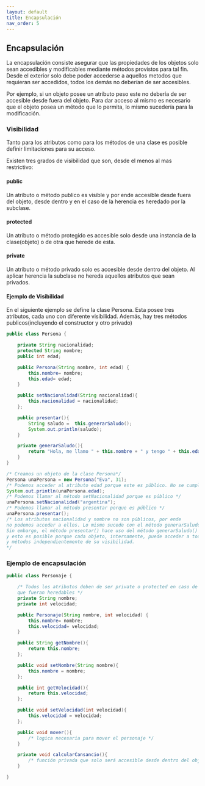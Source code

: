 ```yaml
---
layout: default
title: Encapsulación
nav_order: 5
---
```

## Encapsulación
La encapsulación consiste asegurar que las propiedades de los objetos solo sean accedibles y modificables mediante métodos provistos para tal fin. Desde el exterior solo debe poder accederse a  aquellos metodos que requieran ser accedidos, todos los demás no deberían de ser accesibles.

Por ejemplo, si un objeto posee un atributo peso este no debería de ser accesible desde fuera del objeto. Para dar acceso al mismo es necesario que el objeto posea un método que lo permita, lo mismo sucedería para la modificación.

### Visibilidad

Tanto para los atributos como para los métodos de una clase es posible definir limitaciones para su acceso. 

Existen tres grados de visibilidad que son, desde el menos al mas restrictivo:

#### public
Un atributo o método publico es visible y por ende accesible desde fuera del objeto, desde dentro y en el caso de la herencia es heredado por la subclase.
#### protected
Un atributo o método protegido es accesible solo desde una instancia de la clase(objeto) o de otra que herede de esta.
#### private
Un atributo o método privado solo es accesible desde dentro del objeto. Al aplicar herencia la subclase no hereda aquellos atributos que sean privados.

#### Ejemplo de Visibilidad
En el siguiente ejemplo se define la clase Persona. Esta posee tres atributos, cada uno con diferente visibilidad.  Además, hay tres métodos publicos(incluyendo el constructor y otro privado)

```java
public class Persona {

    private String nacionalidad;
    protected String nombre;
    public int edad;

    public Persona(String nombre, int edad) {
        this.nombre= nombre;
        this.edad= edad;
    }

    public setNacionalidad(String nacionalidad){
        this.nacionalidad = nacionalidad;
    };

    public presentar(){
        String saludo =  this.generarSaludo();
        System.out.println(saludo);
    }

    private generarSaludo(){
        return "Hola, me llamo " + this.nombre + " y tengo " + this.edad + "años. Mi nacionalidad es " + this.nacionalidad;
    }
}

/* Creamos un objeto de la clase Persona*/
Persona unaPersona = new Persona("Eva", 31);
/* Podemos acceder al atributo edad porque este es público. No se cumple el principio de Encapsulacióm*/
System.out.println(unaPersona.edad);
/* Podemos llamar al método setNacionalidad porque es público */
unaPersona.setNacionalidad("argentina");
/* Podemos llamar al método presentar porque es público */
unaPersona.presentar();
/* Los atributos nacionalidad y nombre no son públicos, por ende
no podemos acceder a ellos. Lo mismo sucede con el método generarSaludo().
Sin embargo, el método presentar() hace uso del método generarSaludo()
y esto es posible porque cada objeto, internamente, puede acceder a todos sus atributos
y métodos independientemente de su visibilidad.
*/
```

### Ejemplo de encapsulación
```java
public class Personaje {

    /* Todos los atributos deben de ser private o protected en caso de que quisieramos 
    que fueran heredables */
    private String nombre;
    private int velocidad;

    public Personaje(String nombre, int velocidad) {
        this.nombre= nombre;
        this.velocidad= velocidad;
    }

    public String getNombre(){
        return this.nombre;
    };

    public void setNombre(String nombre){
        this.nombre = nombre;
    };

    public int getVelocidad(){
        return this.velocidad;
    };

    public void setVelocidad(int velocidad){
        this.velocidad = velocidad;
    };

    public void mover(){
        /* logica necesaria para mover el personaje */
    }

    private void calcularCansancio(){
        /* función privada que solo será accesible desde dentro del objeto */
    }

}

```
